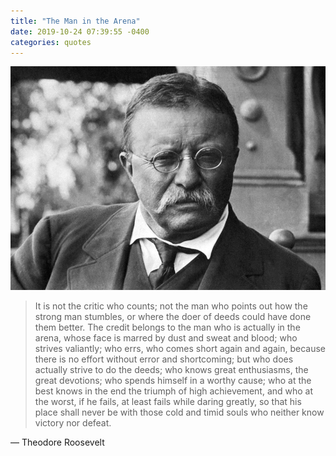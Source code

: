 ```yaml
---
title: "The Man in the Arena"
date: 2019-10-24 07:39:55 -0400
categories: quotes
---
```


!["Theodore Roosevelt - Underwood Archives/Getty Images"](/assets/images/theodore_roosevelt.jpg "Theodore Roosevelt - Underwood Archives/Getty Images")

> It is not the critic who counts; not the man who points out how the strong man stumbles, or where the doer of deeds could have done them better. The credit belongs to the man who is actually in the arena, whose face is marred by dust and sweat and blood; who strives valiantly; who errs, who comes short again and again, because there is no effort without error and shortcoming; but who does actually strive to do the deeds; who knows great enthusiasms, the great devotions; who spends himself in a worthy cause; who at the best knows in the end the triumph of high achievement, and who at the worst, if he fails, at least fails while daring greatly, so that his place shall never be with those cold and timid souls who neither know victory nor defeat.

— Theodore Roosevelt
